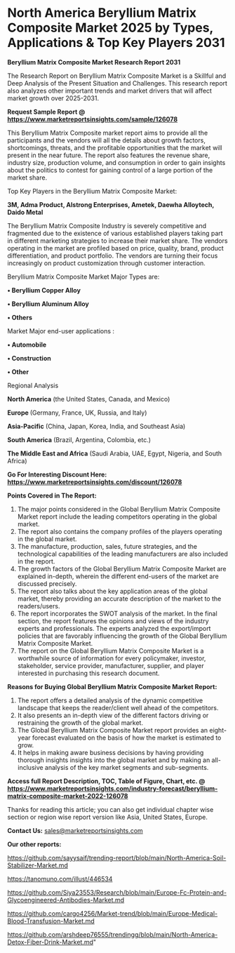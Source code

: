 # North America Beryllium Matrix Composite Market 2025 by Types, Applications & Top Key Players 2031

<strong>Beryllium Matrix Composite Market Research Report 2031</strong>

The Research Report on Beryllium Matrix Composite Market is a Skillful and Deep Analysis of the Present Situation and Challenges. This research report also analyzes other important trends and market drivers that will affect market growth over 2025-2031.

<strong>Request Sample Report @ <a href=https://www.marketreportsinsights.com/sample/126078>https://www.marketreportsinsights.com/sample/126078</a></strong>

This Beryllium Matrix Composite market report aims to provide all the participants and the vendors will all the details about growth factors, shortcomings, threats, and the profitable opportunities that the market will present in the near future. The report also features the revenue share, industry size, production volume, and consumption in order to gain insights about the politics to contest for gaining control of a large portion of the market share.

Top Key Players in the Beryllium Matrix Composite Market:

<strong>3M, Adma Product, Alstrong Enterprises, Ametek, Daewha Alloytech, Daido Metal</strong>

The Beryllium Matrix Composite Industry is severely competitive and fragmented due to the existence of various established players taking part in different marketing strategies to increase their market share. The vendors operating in the market are profiled based on price, quality, brand, product differentiation, and product portfolio. The vendors are turning their focus increasingly on product customization through customer interaction.

Beryllium Matrix Composite Market Major Types are:

<strong>• Beryllium Copper Alloy

• Beryllium Aluminum Alloy

• Others</strong>

Market Major end-user applications :

<strong>• Automobile

• Construction

• Other</strong>

Regional Analysis

</u><strong><b>North America</b></strong> (the United States, Canada, and Mexico)

<strong><b>Europe </b></strong>(Germany, France, UK, Russia, and Italy)

<strong><b>Asia-Pacific</b></strong> (China, Japan, Korea, India, and Southeast Asia)

<strong><b>South America</b></strong> (Brazil, Argentina, Colombia, etc.)

<strong><b>The Middle East and Africa</b></strong> (Saudi Arabia, UAE, Egypt, Nigeria, and South Africa)

<strong>Go For Interesting Discount Here: <a href=https://www.marketreportsinsights.com/discount/126078>https://www.marketreportsinsights.com/discount/126078</a></strong>

<strong>Points Covered in The Report:</strong>
<ol>
  <li>The major points considered in the Global Beryllium Matrix Composite Market report include the leading competitors operating in the global market.</li>
  <li>The report also contains the company profiles of the players operating in the global market.</li>
  <li>The manufacture, production, sales, future strategies, and the technological capabilities of the leading manufacturers are also included in the report.</li>
  <li>The growth factors of the Global Beryllium Matrix Composite Market are explained in-depth, wherein the different end-users of the market are discussed precisely.</li>
  <li>The report also talks about the key application areas of the global market, thereby providing an accurate description of the market to the readers/users.</li>
  <li>The report incorporates the SWOT analysis of the market. In the final section, the report features the opinions and views of the industry experts and professionals. The experts analyzed the export/import policies that are favorably influencing the growth of the Global Beryllium Matrix Composite Market.</li>
  <li>The report on the Global Beryllium Matrix Composite Market is a worthwhile source of information for every policymaker, investor, stakeholder, service provider, manufacturer, supplier, and player interested in purchasing this research document.</li>
</ol>
<strong>Reasons for Buying Global Beryllium Matrix Composite Market Report:</strong>

<ol>
  <li>The report offers a detailed analysis of the dynamic competitive landscape that keeps the reader/client well ahead of the competitors.</li>
  <li>It also presents an in-depth view of the different factors driving or restraining the growth of the global market.</li>
  <li>The Global Beryllium Matrix Composite Market report provides an eight-year forecast evaluated on the basis of how the market is estimated to grow.</li>
  <li>It helps in making aware business decisions by having providing thorough insights insights into the global market and by making an all-inclusive analysis of the key market segments and sub-segments.</li>
</ol>
<strong>Access full Report Description, TOC, Table of Figure, Chart, etc. @ <a href=https://www.marketreportsinsights.com/industry-forecast/beryllium-matrix-composite-market-2022-126078>https://www.marketreportsinsights.com/industry-forecast/beryllium-matrix-composite-market-2022-126078</a></strong>


Thanks for reading this article; you can also get individual chapter wise section or region wise report version like Asia, United States, Europe.

<strong>Contact Us:</strong>
sales@marketreportsinsights.com

<strong>Our other reports:</strong>

<a href=https://github.com/sayysaif/trending-report/blob/main/North-America-Soil-Stabilizer-Market.md>https://github.com/sayysaif/trending-report/blob/main/North-America-Soil-Stabilizer-Market.md</a>

<a href=https://tanomuno.com/illust/446534>https://tanomuno.com/illust/446534</a>

<a href=https://github.com/Siya23553/Research/blob/main/Europe-Fc-Protein-and-Glycoengineered-Antibodies-Market.md>https://github.com/Siya23553/Research/blob/main/Europe-Fc-Protein-and-Glycoengineered-Antibodies-Market.md</a>

<a href=https://github.com/cargo4256/Market-trend/blob/main/Europe-Medical-Blood-Transfusion-Market.md>https://github.com/cargo4256/Market-trend/blob/main/Europe-Medical-Blood-Transfusion-Market.md</a>

<a href=https://github.com/arshdeep76555/trendingg/blob/main/North-America-Detox-Fiber-Drink-Market.md>https://github.com/arshdeep76555/trendingg/blob/main/North-America-Detox-Fiber-Drink-Market.md</a>"
